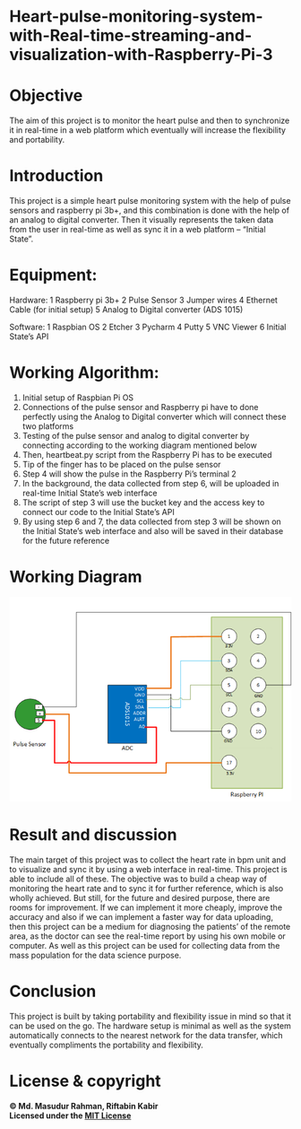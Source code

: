 # Heart-pulse-monitoring-system-with-Real-time-streaming-and-visualization-with-Raspberry-Pi-3


# Objective
The aim of this project is to monitor the heart pulse and then to synchronize it in real-time in a web platform which eventually will increase the flexibility and portability.

# Introduction 
This project is a simple heart pulse monitoring system with the help of pulse sensors and raspberry pi 3b+, and this combination is done with the help of an analog to digital converter. Then it visually represents the taken data from the user in real-time as well as sync it in a web platform – “Initial State”.

# Equipment:

Hardware:
1 Raspberry pi 3b+
2 Pulse Sensor
3 Jumper wires
4 Ethernet Cable (for initial setup)
5 Analog to Digital converter (ADS 1015)

Software:
1 Raspbian OS
2 Etcher
3 Pycharm
4 Putty
5 VNC Viewer
6 Initial State’s API

# Working Algorithm:

1. Initial setup of Raspbian Pi OS
2. Connections of the pulse sensor and Raspberry pi have to done perfectly using the Analog to Digital converter which will connect these two platforms
3. Testing of the pulse sensor and analog to digital converter by connecting according to the working diagram mentioned below
4. Then, heartbeat.py script from the Raspberry Pi has to be executed
5. Tip of the finger has to be placed on the pulse sensor
6. Step 4 will show the pulse in the Raspberry Pi’s terminal
2
7. In the background, the data collected from step 6, will be uploaded in real-time Initial State’s web interface
8. The script of step 3 will use the bucket key and the access key to connect our code to the Initial State’s API
9. By using step 6 and 7, the data collected from step 3 will be shown on the Initial State’s web interface and also will be saved in their database for the future reference


# Working Diagram
<img src= "images/connection.jpeg">


# Result and discussion 
The main target of this project was to collect the heart rate in bpm unit and to visualize and sync it by using a web interface in real-time. This project is able to include all of these. The objective was to build a cheap way of monitoring the heart rate and to sync it for further reference, which is also wholly achieved. But still, for the future and desired purpose, there are rooms for improvement. If we can implement it more cheaply, improve the accuracy and also if we can implement a faster way for data uploading, then this project can be a medium for diagnosing the patients’ of the remote area, as the doctor can see the real-time report by using his own mobile or computer. As well as this project can be used for collecting data from the mass population for the data science purpose.

# Conclusion 
This project is built by taking portability and flexibility issue in mind so that it can be used on the go. The hardware setup is minimal as well as the system automatically connects to the nearest network for the data transfer, which eventually compliments the portability and flexibility.

# License & copyright<br>
<b>© Md. Masudur Rahman, Riftabin Kabir<br>
Licensed under the [MIT License](LICENSE)</b>
